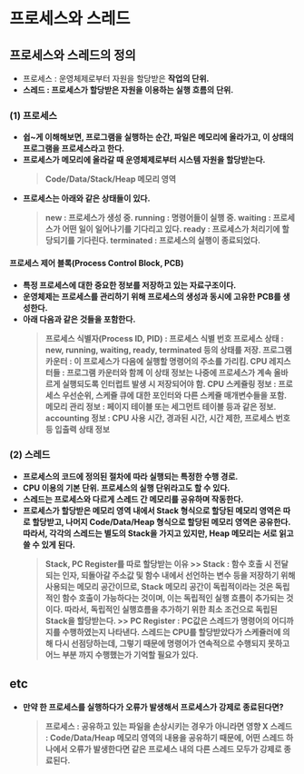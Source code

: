 # 프로세스와 스레드

## 프로세스와 스레드의 정의

- 프로세스 : 운영체제로부터 자원을 할당받은 <b>작업<b>의 단위.
- 스레드 : 프로세스가 할당받은 자원을 이용하는 <b>실행 흐름<b>의 단위.

### (1) 프로세스

- 쉽~게 이해해보면, 프로그램을 실행하는 순간, 파일은 메모리에 올라가고, 이 상태의 프로그램을 프로세스라고 한다.
- 프로세스가 메모리에 올라갈 때 운영체제로부터 시스템 자원을 할당받는다.
    > Code/Data/Stack/Heap 메모리 영역
- 프로세스는 아래와 같은 상태들이 있다.
    > new : 프로세스가 생성 중.
    > running : 명령어들이 실행 중.
    > waiting : 프로세스가 어떤 일이 일어나기를 기다리고 있다.
    > ready : 프로세스가 처리기에 할당되기를 기다린다.
    > terminated : 프로세스의 실행이 종료되었다.

#### 프로세스 제어 블록(Process Control Block, PCB)

- 특정 프로세스에 대한 중요한 정보를 저장하고 있는 자료구조이다. 
- 운영체제는 프로세스를 관리하기 위해 프로세스의 생성과 동시에 고유한 PCB를 생성한다.
- 아래 다음과 같은 것들을 포함한다.
    > 프로세스 식별자(Process ID, PID) : 프로세스 식별 번호
    > 프로세스 상태 : new, running, waiting, ready, terminated 등의 상태를 저장.
    > 프로그램 카운터 : 이 프로세스가 다음에 실행할 명령어의 주소를 가리킴.
    > CPU 레지스터들 : 프로그램 카운터와 함께 이 상태 정보는 나중에 프로세스가 계속 올바르게 실행되도록 인터럽트 발생 시 저장되어야 함.
    > CPU 스케쥴링 정보 : 프로세스 우선순위, 스케쥴 큐에 대한 포인터와 다른 스케쥴 매개변수들을 포함.
    > 메모리 관리 정보 : 페이지 테이블 또는 세그먼트 테이블 등과 같은 정보.
    > accounting 정보 : CPU 사용 시간, 경과된 시간, 시간 제한, 프로세스 번호 등
    > 입출력 상태 정보

### (2) 스레드
- 프로세스의 코드에 정의된 절차에 따라 실행되는 특정한 수행 경로.
- <b>CPU 이용의 기본 단위<b>. 프로세스의 실행 단위라고도 할 수 있다.
- <b>스레드는 프로세스와 다르게 스레드 간 메모리를 공유하며 작동한다<b>.
- 프로세스가 할당받은 메모리 영역 내에서 Stack 형식으로 할당된 메모리 영역은 따로 할당받고, 나머지 Code/Data/Heap 형식으로 할당된 메모리 영역은 공유한다. 따라서, 각각의 스레드는 별도의 Stack을 가지고 있지만, Heap 메모리는 서로 읽고 쓸 수 있게 된다.
    > Stack, PC Register를 따로 할당받는 이유
        >> Stack : 함수 호출 시 전달되는 인자, 되돌아갈 주소값 및 함수 내에서 선언하는 변수 등을 저장하기 위해 사용되는 메모리 공간이므로, Stack 메모리 공간이 독립적이라는 것은 독립적인 함수 호출이 가능하다는 것이며, 이는 독립적인 실행 흐름이 추가되는 것이다. 따라서, 독립적인 실행흐름을 추가하기 위한 최소 조건으로 독립된 Stack을 할당받는다.
        >> PC Register : PC값은 스레드가 명령어의 어디까지를 수행하였는지 나타낸다. 스레드는 CPU를 할당받았다가 스케쥴러에 의해 다시 선점당하는데, 그렇기 때문에 명령어가 연속적으로 수행되지 못하고 어느 부분 까지 수행했는가 기억할 필요가 있다.

## etc

- 만약 한 프로세스를 실행하다가 오류가 발생해서 프로세스가 강제로 종료된다면?
    > 프로세스 : 공유하고 있는 파일을 손상시키는 경우가 아니라면 영향 X
    > 스레드 : Code/Data/Heap 메모리 영역의 내용을 공유하기 때문에, 어떤 스레드 하나에서 오류가 발생한다면 같은 프로세스 내의 다른 스레드 모두가 강제로 종료된다.
